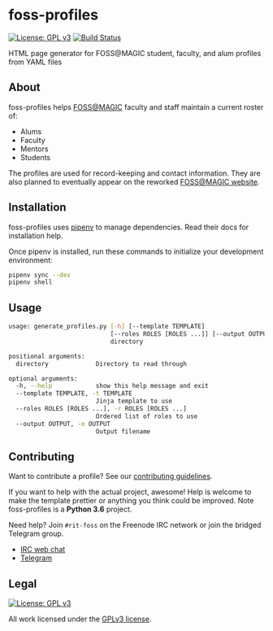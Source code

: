 foss-profiles
=============

[![License: GPL v3](https://img.shields.io/badge/License-GPL%20v3-blue.svg)](https://www.gnu.org/licenses/gpl-3.0)
[![Build Status](https://travis-ci.org/FOSSRIT/foss-profiles.svg?branch=master)](https://travis-ci.org/FOSSRIT/foss-profiles)

HTML page generator for FOSS@MAGIC student, faculty, and alum profiles from YAML files


## About

foss-profiles helps [FOSS@MAGIC](http://foss.rit.edu "Free and Open Source Software at RIT") faculty and staff maintain a current roster of:

* Alums
* Faculty
* Mentors
* Students

The profiles are used for record-keeping and contact information.
They are also planned to eventually appear on the reworked [FOSS@MAGIC website](http://foss.rit.edu "Free and Open Source Software at RIT").


## Installation

foss-profiles uses [pipenv](https://pipenv.readthedocs.io/en/latest/) to manage dependencies.
Read their docs for installation help.

Once pipenv is installed, run these commands to initialize your development environment:

```bash
pipenv sync --dev
pipenv shell
```


## Usage

```bash
usage: generate_profiles.py [-h] [--template TEMPLATE]
                            [--roles ROLES [ROLES ...]] [--output OUTPUT]
                            directory

positional arguments:
  directory             Directory to read through

optional arguments:
  -h, --help            show this help message and exit
  --template TEMPLATE, -t TEMPLATE
                        Jinja template to use
  --roles ROLES [ROLES ...], -r ROLES [ROLES ...]
                        Ordered list of roles to use
  --output OUTPUT, -o OUTPUT
                        Output filename
```


## Contributing

Want to contribute a profile?
See our [contributing guidelines](https://github.com/FOSSRIT/foss-profiles/blob/master/.github/CONTRIBUTING.md "How to contribute a new FOSS profile").

If you want to help with the actual project, awesome!
Help is welcome to make the template prettier or anything you think could be improved.
Note foss-profiles is a **Python 3.6** project.

Need help?
Join `#rit-foss` on the Freenode IRC network or join the bridged Telegram group.

* [IRC web chat](https://webchat.freenode.net/?channels=rit-foss "FOSS @ RIT community on Freenode IRC")
* [Telegram](https://t.me/fossrit "FOSS @ RIT community on Telegram")


## Legal

[![License: GPL v3](https://img.shields.io/badge/License-GPL%20v3-blue.svg)](https://www.gnu.org/licenses/gpl-3.0)

All work licensed under the [GPLv3 license](https://github.com/FOSSRIT/foss-profiles/blob/master/LICENSE.txt).
